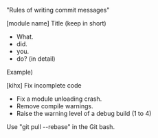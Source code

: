 "Rules of writing commit messages"


[module name] Title (keep in short)

- What.
- did.
- you.
- do? (in detail)



Example)

[kihx] Fix incomplete code

- Fix a module unloading crash.
- Remove compile warnings.
- Raise the warning level of a debug build (1 to 4)
 


Use "git pull --rebase" in the Git bash.
